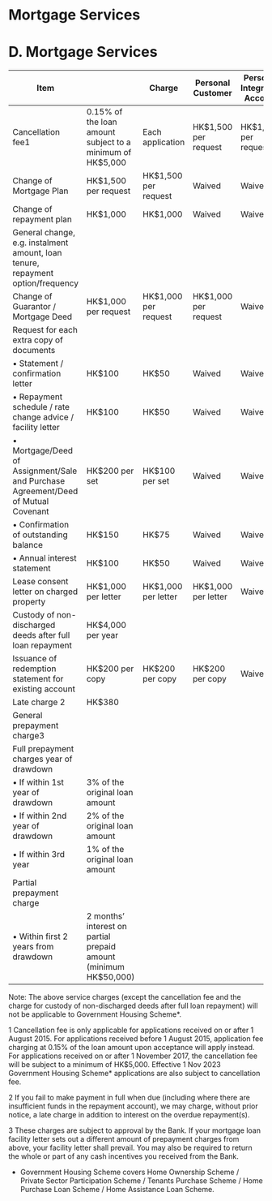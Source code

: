 # Mortgage Services

# D. Mortgage Services

|Item| |Charge|Personal Customer|Personal Integrated Account|HSBC One|HSBC Premier|HSBC Jade|
|---|---|---|---|---|---|---|---|
|Cancellation fee1|0.15% of the loan amount subject to a minimum of HK$5,000|Each application|HK$1,500 per request|HK$1,500 per request|Waived|Waived| |
|Change of Mortgage Plan|HK$1,500 per request|HK$1,500 per request|Waived|Waived| | | |
|Change of repayment plan|HK$1,000|HK$1,000|Waived|Waived| | | |
|General change, e.g. instalment amount, loan tenure, repayment option/frequency| | | | | | | |
|Change of Guarantor / Mortgage Deed|HK$1,000 per request|HK$1,000 per request|HK$1,000 per request|Waived| | | |
|Request for each extra copy of documents| | | | | | | |
|• Statement / confirmation letter|HK$100|HK$50|Waived|Waived| | | |
|• Repayment schedule / rate change advice / facility letter|HK$100|HK$50|Waived|Waived| | | |
|• Mortgage/Deed of Assignment/Sale and Purchase Agreement/Deed of Mutual Covenant|HK$200 per set|HK$100 per set|Waived|Waived| | | |
|• Confirmation of outstanding balance|HK$150|HK$75|Waived|Waived| | | |
|• Annual interest statement|HK$100|HK$50|Waived|Waived| | | |
|Lease consent letter on charged property|HK$1,000 per letter|HK$1,000 per letter|HK$1,000 per letter|Waived| | | |
|Custody of non-discharged deeds after full loan repayment|HK$4,000 per year| | | | | | |
|Issuance of redemption statement for existing account|HK$200 per copy|HK$200 per copy|HK$200 per copy|Waived| | | |
|Late charge 2|HK$380| | | | | | |
|General prepayment charge3| | | | | | | |
|Full prepayment charges year of drawdown| | | | | | | |
|• If within 1st year of drawdown|3% of the original loan amount| | | | | | |
|• If within 2nd year of drawdown|2% of the original loan amount| | | | | | |
|• If within 3rd year|1% of the original loan amount| | | | | | |
|Partial prepayment charge| | | | | | | |
|• Within first 2 years from drawdown|2 months’ interest on partial prepaid amount (minimum HK$50,000)| | | | | | |

Note: The above service charges (except the cancellation fee and the charge for custody of non-discharged deeds after full loan repayment) will not be applicable to Government Housing Scheme*.

1 Cancellation fee is only applicable for applications received on or after 1 August 2015. For applications received before 1 August 2015, application fee charging at 0.15% of the loan amount upon acceptance will apply instead. For applications received on or after 1 November 2017, the cancellation fee will be subject to a minimum of HK$5,000. Effective 1 Nov 2023 Government Housing Scheme* applications are also subject to cancellation fee.

2 If you fail to make payment in full when due (including where there are insufficient funds in the repayment account), we may charge, without prior notice, a late charge in addition to interest on the overdue repayment(s).

3 These charges are subject to approval by the Bank. If your mortgage loan facility letter sets out a different amount of prepayment charges from above, your facility letter shall prevail. You may also be required to return the whole or part of any cash incentives you received from the Bank.

* Government Housing Scheme covers Home Ownership Scheme / Private Sector Participation Scheme / Tenants Purchase Scheme / Home Purchase Loan Scheme / Home Assistance Loan Scheme.
